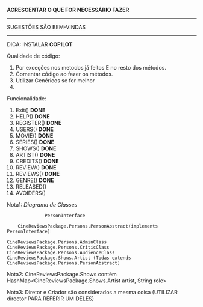 **ACRESCENTAR O QUE FOR NECESSÁRIO FAZER**

********************
SUGESTÕES SÃO BEM-VINDAS
********************

DICA: INSTALAR **COPILOT**

Qualidade de código:
1. Por exceções nos metodos já feitos E no resto dos métodos.
2. Comentar código ao fazer os métodos.
3. Utilizar Genéricos se for melhor
4. 

Funcionalidade:
1. Exit() **DONE**
2. HELP() **DONE**
3. REGISTER() **DONE**
4. USERS() **DONE**
5. MOVIE() **DONE**
6. SERIES() **DONE**
7. SHOWS() **DONE**
8. ARTIST() **DONE**
9. CREDITS() **DONE**
10. REVIEW() **DONE**
11. REVIEWS() **DONE**
12. GENRE() **DONE**
13. RELEASED()
14. AVOIDERS()


Nota1: *Diagrama de Classes*

                  PersonInterface

        CineReviewsPackage.Persons.PersonAbstract(implements PersonInterface)
        
    CineReviewsPackage.Persons.AdminClass  CineReviewsPackage.Persons.CriticClass  CineReviewsPackage.Persons.AudienceClass  CineReviewsPackage.Shows.Artist (Todas extends CineReviewsPackage.Persons.PersonAbstract) 
 
Nota2: CineReviewsPackage.Shows contém HashMap<CineReviewsPackage.Shows.Artist artist, String role> 


Nota3: Diretor e Criador são considerados a mesma coisa (UTILIZAR director PARA REFERIR UM DELES)
